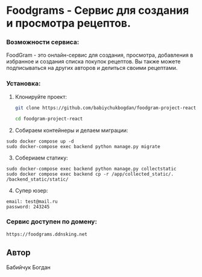 # Foodgrams - Cервис для создания и просмотра рецептов.

### Возможности сервиса:
FoodGram - это онлайн-сервис для создания, просмотра, добавления в избранное и создания списка покупок рецептов.
Вы также можете подписываться на других авторов и делиться своими рецептами.

### Установка:
1. Клонируйте проект:
    ```bash
    git clone https://github.com/babiychukbogdan/foodgram-project-react.git
    ```
    ```bash
    cd foodgram-project-react
    ```
2. Собираем контейнеры и делаем миграции:
```
sudo docker compose up -d
sudo docker-compose exec backend python manage.py migrate
```
3. Cобериаем статику:
```
sudo docker-compose exec backend python manage.py collectstatic
sudo docker compose exec backend cp -r /app/collected_static/. /backend_static/static/
```
4. Супер юзер:
```
email: test@mail.ru
password: 243245
```
### Сервис доступен по домену:
```
https://foodgrams.ddnsking.net
```

## Автор
Бабийчук Богдан
